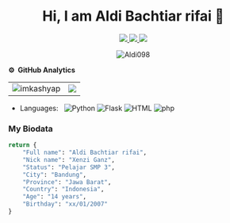 <!--![](https://github.com/imKashyap/imKashyap/blob/master/banner.png)-->
<p align="center"> <h1 align="center"> Hi, I am Aldi Bachtiar rifai 👋</h1> </p>
<p align="center">
<a href="https://youtube.com/channel/UCznrNUtKu0uDqt2AT8N93-Q"><img src="https://img.shields.io/badge/YouTube-D14836?style=for-the-badge&logo=YouTube&logoColor=white"/> </a>
<a href="https://github.com/Aldi098/"><img src="https://img.shields.io/badge/-Github-FFA116?style=for-the-badge&logo=Github&logoColor=black"/> </a>
<a href="https://www.instagram.com/"><img src="https://img.shields.io/badge/Instagram-E4405F?style=for-the-badge&logo=instagram&logoColor=white"/> </a>
</p>

<p align="center"> <img src="https://komarev.com/ghpvc/?username=Aldi098&label=Profile%20views&color=0e75b6&style=flat" alt="Aldi098"/></p>


**⚙️ &nbsp;GitHub Analytics**
<table style="width:100%">
  <tr>
    <td> <img src="https://github-readme-stats.vercel.app/api?username=Aldi098&show_icons=true&theme=dark&locale=en&hide_border=true" alt="imkashyap" /></td>
    <td><img src="https://github-readme-stats.vercel.app/api/top-langs/?username=Aldi098&theme=dark&hide_border=true&layout=compact"></td>
  </tr>
</table>

- Languages: &nbsp;
  ![Python](https://img.shields.io/badge/-Python-333333?style=flat&logo=Python&logoColor=007ACC)
  ![Flask](https://img.shields.io/badge/-Flask-333333?style=flat&logo=Flask&logoColor=007ACC)
  ![HTML](https://img.shields.io/badge/-HTML-333333?style=flat&logo=HTML5)
  ![php](https://img.shields.io/badge/-php-333333?style=flat&logo=php&logoColor=1572B6)

### My Biodata
```python
return {
    "Full name": "Aldi Bachtiar rifai",
    "Nick name": "Xenzi Ganz",
    "Status": "Pelajar SMP 3",
    "City": "Bandung",
    "Province": "Jawa Barat",
    "Country": "Indonesia",
    "Age": "14 years",
    "Birthday": "xx/01/2007"
} 
```
